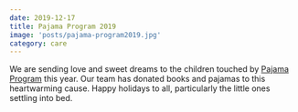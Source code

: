 ```yaml
---
date: 2019-12-17
title: Pajama Program 2019
image: 'posts/pajama-program2019.jpg'
category: care
---
```


We are sending love and sweet dreams to the children touched by [Pajama Program](https://pajamaprogram.org/) this year. Our team has donated books and pajamas to this heartwarming cause. Happy holidays to all, particularly the little ones settling into bed.

